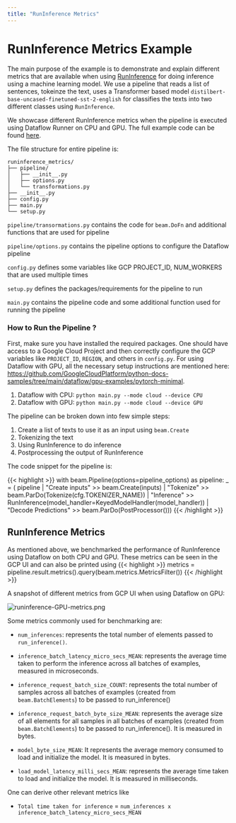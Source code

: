 ```yaml
---
title: "RunInference Metrics"
---
```

<!--
Licensed under the Apache License, Version 2.0 (the "License");
you may not use this file except in compliance with the License.
You may obtain a copy of the License at

http://www.apache.org/licenses/LICENSE-2.0

Unless required by applicable law or agreed to in writing, software
distributed under the License is distributed on an "AS IS" BASIS,
WITHOUT WARRANTIES OR CONDITIONS OF ANY KIND, either express or implied.
See the License for the specific language governing permissions and
limitations under the License.
-->

# RunInference Metrics Example

The main purpose of the example is to demonstrate and explain different metrics that are available when using [RunInference](https://beam.apache.org/documentation/transforms/python/elementwise/runinference/) for doing inference using a machine learning model. We use a pipeline that reads a list of sentences, tokeinze the text, uses a Transformer based model `distilbert-base-uncased-finetuned-sst-2-english` for classifies the texts into two different classes using `RunInference`.

We showcase different RunInference metrics when the pipeline is executed using Dataflow Runner on CPU and GPU. The full example code can be found [here](https://github.com/apache/beam/tree/master/sdks/python/apache_beam/examples/inference/runinference_metrics/).


The file structure for entire pipeline is:

    runinference_metrics/
    ├── pipeline/
    │   ├── __init__.py
    │   ├── options.py
    │   └── transformations.py
    ├── __init__.py
    ├── config.py
    ├── main.py
    └── setup.py

`pipeline/transormations.py` contains the code for `beam.DoFn` and additional functions that are used for pipeline

`pipeline/options.py` contains the pipeline options to configure the Dataflow pipeline

`config.py` defines some variables like GCP PROJECT_ID, NUM_WORKERS that are used multiple times

`setup.py` defines the packages/requirements for the pipeline to run

`main.py` contains the pipeline code and some additional function used for running the pipeline


### How to Run the Pipeline ?
First, make sure you have installed the required packages. One should have access to a Google Cloud Project and then correctly configure the GCP variables like `PROJECT_ID`, `REGION`, and others in `config.py`. For using Dataflow with GPU, all the necessary setup instructions are mentioned here: https://github.com/GoogleCloudPlatform/python-docs-samples/tree/main/dataflow/gpu-examples/pytorch-minimal.


1. Dataflow with CPU: `python main.py --mode cloud --device CPU`
2. Dataflow with GPU: `python main.py --mode cloud --device GPU`

The pipeline can be broken down into few simple steps:
1. Create a list of texts to use it as an input using `beam.Create`
2. Tokenizing the text
3. Using RunInference to do inference
4. Postprocessing the output of RunInference

The code snippet for the pipeline is:

{{< highlight >}}
  with beam.Pipeline(options=pipeline_options) as pipeline:
    _ = (
        pipeline
        | "Create inputs" >> beam.Create(inputs)
        | "Tokenize" >> beam.ParDo(Tokenize(cfg.TOKENIZER_NAME))
        | "Inference" >>
        RunInference(model_handler=KeyedModelHandler(model_handler))
        | "Decode Predictions" >> beam.ParDo(PostProcessor()))
{{< /highlight >}}


## RunInference Metrics

As mentioned above, we benchmarked the performance of RunInference using Dataflow on both CPU and GPU. These metrics can be seen in the GCP UI and can also be printed using
{{< highlight >}}
metrics = pipeline.result.metrics().query(beam.metrics.MetricsFilter())
{{< /highlight >}}


A snapshot of different metrics from GCP UI when using Dataflow on GPU:

  ![runinference-GPU-metrics.png](https://drive.google.com/uc?id=1YIwrFXa3XNxzQWAgm_MiEXaSFymcACmV)

Some metrics commonly used for benchmarking are:

* `num_inferences`: represents the total number of elements passed to `run_inference()`.

* `inference_batch_latency_micro_secs_MEAN`: represents the average time taken to perform the inference across all batches of examples, measured in microseconds.

* `inference_request_batch_size_COUNT`: represents the total number of samples across all batches of examples (created from `beam.BatchElements`) to be passed to run_inference()

* `inference_request_batch_byte_size_MEAN`: represents the average size of all elements for all samples in all batches of examples (created from `beam.BatchElements`) to be passed to run_inference(). It is measured in bytes.

* `model_byte_size_MEAN`: It represents the average memory consumed to load and initialize the model. It is measured in bytes.

* `load_model_latency_milli_secs_MEAN`: represents the average time taken to load and initialize the model. It is measured in milliseconds.

One can derive other relevant metrics like
* `Total time taken for inference` = `num_inferences x inference_batch_latency_micro_secs_MEAN`

